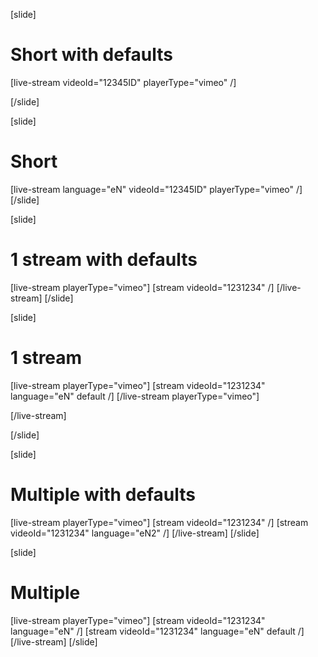 [slide]
# Short with defaults

[live-stream videoId="12345ID" playerType="vimeo" /]

[/slide]

[slide]
# Short
[live-stream language="eN" videoId="12345ID" playerType="vimeo" /]
[/slide]

[slide]
# 1 stream with defaults
[live-stream playerType="vimeo"]
[stream videoId="1231234" /]
[/live-stream]
[/slide]

[slide]
# 1 stream

[live-stream playerType="vimeo"]
[stream videoId="1231234" language="eN" default /]
[/live-stream playerType="vimeo"]

[/live-stream]

[/slide]

[slide]
# Multiple with defaults
[live-stream playerType="vimeo"]
[stream videoId="1231234" /]
[stream videoId="1231234" language="eN2" /]
[/live-stream]
[/slide]

[slide]
# Multiple
[live-stream playerType="vimeo"]
[stream videoId="1231234" language="eN" /]
[stream videoId="1231234" language="eN" default /]
[/live-stream]
[/slide]